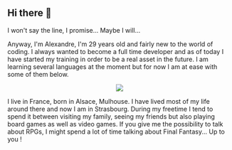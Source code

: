 ## Hi there 👋

I won't say the line, I promise... Maybe I will... 

Anyway, I'm Alexandre, I'm 29 years old and fairly new to the world of coding. I always wanted to become a full time developer and as of today I have started my training in order to be a real asset in the future.
I am learning several languages at the moment but for now I am at ease with some of them below.
<p align="center">
  <a href="https://skillicons.dev">
    <img src="https://skillicons.dev/icons?i=html,css,js,php" />
  </a>
</p>

I live in France, born in Alsace, Mulhouse. I have lived most of my life around there and now I am in Strasbourg.
During my freetime I tend to spend it between visiting my family, seeing my friends but also playing board games as well as video games.
If you give me the possibility to talk about RPGs, I might spend a lot of time talking about Final Fantasy... Up to you ! 
<!--
**alexandreleote/AlexandreLeote** is a ✨ _special_ ✨ repository because its `README.md` (this file) appears on your GitHub profile.

Here are some ideas to get you started:

- 🔭 I’m currently working on ...
- 🌱 I’m currently learning ...
- 👯 I’m looking to collaborate on ...
- 🤔 I’m looking for help with ...
- 💬 Ask me about ...
- 📫 How to reach me: ...
- 😄 Pronouns: ...
- ⚡ Fun fact: ...
-->

